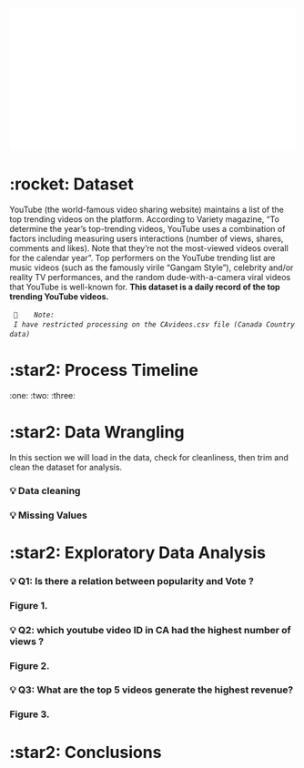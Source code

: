 <br> <br>

<img src="./board.svg" alt="" /> 



<h1>:rocket: Dataset</h1>
<p> YouTube (the world-famous video sharing website) maintains a list of the top trending videos on the platform. According to Variety magazine, “To determine the year’s top-trending videos, YouTube uses a combination of factors including measuring users interactions (number of views, shares, comments and likes). Note that they’re not the most-viewed videos overall for the calendar year”. Top performers on the YouTube trending list are music videos (such as the famously virile “Gangam Style”), celebrity and/or reality TV performances, and the random dude-with-a-camera viral videos that YouTube is well-known for. <strong> This dataset is a daily record of the top trending YouTube videos.</strong> </p> 
<code> 📌   <i> Note:  <br> I have restricted processing on the CAvideos.csv file (Canada Country data) </i> </code>

<br>

<h1> :star2: Process Timeline  </h1>
:one:
:two:
:three:


<h1> :star2: Data Wrangling  </h1>
  
<p>In this section we will load in the data, check for cleanliness, then trim and clean the dataset for analysis.</p>

<h3> 💡 Data cleaning <h3>
<h3> 💡 Missing Values <h3>
  
  
  <h1> :star2:  Exploratory Data Analysis  </h1>
  <h3> 💡 Q1: Is there a relation between popularity and Vote ? <h3>
    Figure 1. 
  <h3> 💡 Q2: which youtube video ID in CA had the highest number of views ? <h3>
    Figure 2. 
  <h3> 💡 Q3: What are the top 5 videos generate the highest revenue? <h3>
    Figure 3. 
    
 
 <h1> :star2: Conclusions </h1>
  


